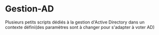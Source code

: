 # Gestion-AD
Plusieurs petits scripts dédiés à la gestion d'Active Directory dans un contexte défini(des paramètres sont à changer pour s'adapter à voter AD)
